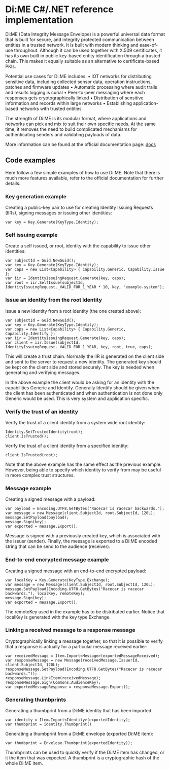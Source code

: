 # Di:ME C#/.NET reference implementation

Di:ME (Data Integrity Message Envelope) is a powerful universal data format that is built for secure, and integrity protected communication between entities in a trusted network. It is built with modern thinking and ease-of-use throughout. Although it can be used together with X.509 certificates, it has its own built in public key-based entity identification through a trusted chain. This makes it equally suitable as an alternative to certificate-based PKIs.

Potential use cases for Di:ME includes:
•	IOT networks for distributing sensitive data, including collected sensor data, operation instructions, patches and firmware updates
•	Automatic processing where audit trails and results logging is curial
•	Peer-to-peer messaging where each responses gets cryptographically linked
•	Distribution of sensitive information and records within large networks
•	Establishing application-based networks with trusted entities

The strength of Di:ME is its modular format, where applications and networks can pick and mix to suit their own specific needs. At the same time, it removes the need to build complicated mechanisms for authenticating senders and validating payloads of data.

More information can be found at the official documentation page: [docs](docs.dimeformat.io)

## Code examples

Here follow a few simple examples of how to use Di:ME. Note that there is much more features available, refer to the official documentation for further details.

### Key generation example

Creating a public-key pair to use for creating Identity Issuing Requests (IIRs), signing messages or issuing other identities:

```
var key = Key.Generate(KeyType.Identity);
```

### Self issuing example

Create a self issued, or root, identity with the capability to issue other identities:

```
var subjectId = Guid.NewGuid();
var key = Key.Generate(KeyType.Identity);            
var caps = new List<Capability> { Capability.Generic, Capability.Issue };
var iir = IdentityIssuingRequest.Generate(key, caps);
var root = iir.SelfIssue(subjectId, IdentityIssuingRequest._VALID_FOR_1_YEAR * 10, key, "example-system");
```

### Issue an identity from the root Identity

Issue a new identity from a root identity (the one created above):

```
var subjectId = Guid.NewGuid();
var key = Key.Generate(KeyType.Identity);
var caps = new List<Capability> { Capability.Generic, Capability.Identify };
var iir = IdentityIssuingRequest.Generate(key, caps);
var client = iir.Issue(subjectId, IdentityIssuingRequest._VALID_FOR_1_YEAR, key, root, true, caps);
```

This will create a trust chain. Normally the IIR is generated on the client side and sent to the server to request a new identity. The generated key should be kept on the client side and stored securely. The key is needed when generating and verifying messages.

In the above example the client would be asking for an identity with the capabilities Generic and Identify. Generally Identify should be given when the client has been authenticated and when authentication is not done only Generic would be used. This is very system and application specific.

### Verify the trust of an identity

Verify the trust of a client identity from a system wide root identity:

```
Identity.SetTrustedIdentity(root);
client.IsTrusted();
```

Verify the trust of a client identity from a specified identity:

```
client.IsTrusted(root);
```

Note that the above example has the same effect as the previous example. However, being able to specify which identity to verify from may be useful in more complex trust structures.

### Message example

Creating a signed message with a payload:

```
var payload = Encoding.UTF8.GetBytes("Racecar is racecar backwards.");
var message = new Message(client.SubjectId, root.SubjectId, 120L);
message.SetPayload(payload);
message.Sign(key);
var exported = message.Export();
```

Message is signed with a previously created key, which is associated with the issuer (sender). Finally, the message is exported to a Di:ME encoded string that can be send to the audience (receiver).

### End-to-end encrypted message example

Creating a signed message with an end-to-end encrypted payload:

```
var localKey = Key.Generate(KeyType.Exchange);
var message = new Message(client.SubjectId, root.SubjectId, 120L);
message.SetPayload(Encoding.UTF8.GetBytes("Racecar is racecar backwards."), localKey, remoteKey);
message.Sign(key);
var exported = message.Export();
```

The remoteKey used in the example has to be distributed earlier. Notice that localKey is generated with the key type Exchange.

### Linking a received message to a response message

Cryptographically linking a message together, so that it is possible to verify that a response is actually for a particular message received earlier:

```
var receivedMessage = Item.Import<Message>(exportedMessageReceived);
var responseMessage = new Message(receivedMessage.IssuerId, client.SubjectId, 120L);
responseMessage.SetPayload(Encoding.UTF8.GetBytes("Racecar is racecar backwards."));
responseMessage.LinkItem(receivedMessage);
responseMessage.Sign(Commons.AudienceKey);
var exportedMessageResponse = responseMessage.Export();
```

### Generating thumbprints

Generating a thumbprint from a Di:ME identity that has been imported:

```
var identity = Item.Import<Identity>(exportedIdentity);
var thumbprint = identity.Thumbprint()
```

Generating a thumbprint from a Di:ME envelope (exported Di:ME item):

```
var thumbprint = Envelope.Thumbprint(exportedIdentity));
```

Thumbprints can be used to quickly verify if the Di:ME item has changed, or it the item that was expected. A thumbprint is a cryptographic hash of the whole Di:ME item.

